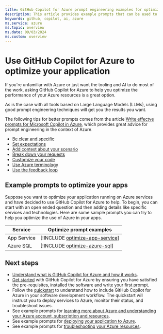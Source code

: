 ```yaml
---
title: GitHub Copilot for Azure prompt engineering examples for optimizing your application
description: This article provides example prompts that can be used to help optimize your application in the cloud.
keywords: github, copilot, ai, azure
ms.service: azure
ms.topic: overview
ms.date: 09/03/2024
ms.custom: overview
---
```


# Use GitHub Copilot for Azure to optimize your application

If you're unfamiliar with Azure or just want the tooling and AI to do most of the work, asking GitHub Copilot for Azure to help you optimize the performance of your Azure resources is a great option.

As is the case with all tools based on Large Language Models (LLMs), using good prompt engineering techniques will get you the results you want.

The following tips for better prompts comes from the article [Write effectve prompts for Microsoft Copilot in Azure](/azure/copilot/write-effective-prompts), which provides great advice for prompt engineering in the context of Azure.

- [Be clear and specific](/azure/copilot/write-effective-prompts#be-clear-and-specific)
- [Set expectations](/azure/copilot/write-effective-prompts#set-expectations)
- [Add context about your scenario](/azure/copilot/write-effective-prompts#add-context-about-your-scenario)
- [Break down your requests](/azure/copilot/write-effective-prompts#break-down-your-requests)
- [Customize your code](/azure/copilot/write-effective-prompts#customize-your-code)
- [Use Azure terminology](/azure/copilot/write-effective-prompts#use-azure-terminology)
- [Use the feedback loop](/azure/copilot/write-effective-prompts#use-the-feedback-loop)


## Example prompts to optimize your apps

Suppose you want to optimize your application running on Azure services and have decided to use GitHub Copilot for Azure to help. To begin, you can start with an open ended question and then adding details like specific services and technologies. Here are some sample prompts you can try to help you optimize the use of Azure in your apps.

|Service|Optimize prompt examples|
|---|---|
|App Service|[!INCLUDE [optimize-app-service](./includes/optimize-app-service.md)]|
|Azure SQL|[!INCLUDE [optimize-azure-sql](./includes/optimize-azure-sql.md)]|


## Next steps

- [Understand what is GitHub Copilot for Azure and how it works](introduction.md).
- [Get started](get-started.md) with GitHub Copilot for Azure by ensuring you have satisfied the pre-requisites, installed the software and write your first prompt.
- Follow the [quickstart](quickstart-build-deploy-improve-applications.md) to understand how to include GitHub Copilot for Azure in your software development workflow. The quickstart will instruct you to deploy services to Azure, monitor their status, and troubleshoot issues.
- See example prompts for [learning more about Azure and understanding your Azure account, subscription and resources](learn-examples.md).
- See example prompts for [deploying your application to Azure](deploy-examples.md).
- See example prompts for [troubleshooting your Azure resources](troubleshoot-examples.md).